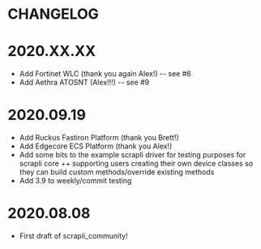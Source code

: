 CHANGELOG
=======

# 2020.XX.XX
- Add Fortinet WLC (thank you again Alex!) -- see #6
- Add Aethra ATOSNT (Alex!!!) -- see #9

# 2020.09.19
- Add Ruckus Fastiron Platform (thank you Brett!)
- Add Edgecore ECS Platform (thank you Alex!)
- Add some bits to the example scrapli driver for testing purposes for scrapli core ++ supporting users creating
 their own device classes so they can build custom methods/override existing methods
- Add 3.9 to weekly/commit testing

# 2020.08.08
- First draft of scrapli_community!
